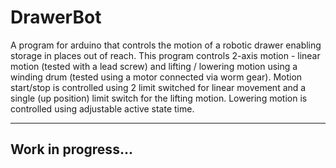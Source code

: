 # DrawerBot

A program for arduino that controls the motion of a robotic drawer enabling storage in places out of reach. This program controls 2-axis motion - linear motion (tested with a lead screw) and lifting / lowering motion using a winding drum (tested using a motor connected via worm gear). Motion start/stop is controlled using 2 limit switched for linear movement and a single (up position) limit switch for the lifting motion. Lowering motion is controlled using adjustable active state time.

----------------------

## Work in progress...